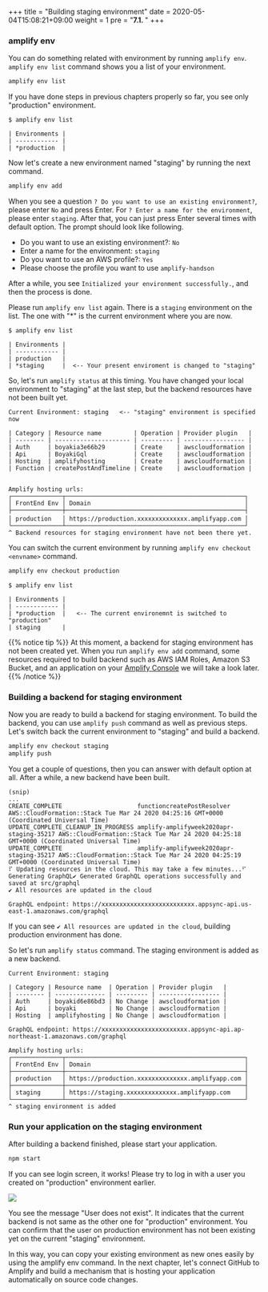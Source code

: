 +++
title = "Building staging environment"
date = 2020-05-04T15:08:21+09:00
weight = 1
pre = "<b>7.1. </b>"
+++

### amplify env

You can do something related with environment by running `amplify env`. `amplify env list` command shows you a list of your environment.

```sh
amplify env list
```

If you have done steps in previous chapters properly so far, you see only "production" environment.

```null
$ amplify env list

| Environments |
| ------------ |
| *production  |
```

Now let's create a new environment named "staging" by running the next command.

```sh
amplify env add
```

When you see a question `? Do you want to use an existing environment?`, please enter `No` and press Enter.
For `? Enter a name for the environment`, please enter `staging`. After that, you can just press Enter several times with default option. The prompt should look like following.

- Do you want to use an existing environment?: `No`
- Enter a name for the environment: `staging`
- Do you want to use an AWS profile?: `Yes`
- Please choose the profile you want to use `amplify-handson`

After a while, you see `Initialized your environment successfully.`, and then the process is done.

Please run `amplify env list` again. There is a `staging` environment on the list. The one with "\*" is the current environment where you are now.

```null
$ amplify env list

| Environments |
| ------------ |
| production   |
| *staging     |  <-- Your present enviroment is changed to "staging"
```

So, let's run `amplify status` at this timing. You have changed your local environment to "staging" at the last step, but the backend resources have not been built yet.


```
Current Environment: staging   <-- "staging" environment is specified now

| Category | Resource name         | Operation | Provider plugin   |
| -------- | --------------------- | --------- | ----------------- |
| Auth     | boyakia3e66b29        | Create    | awscloudformation |
| Api      | BoyakiGql             | Create    | awscloudformation |
| Hosting  | amplifyhosting        | Create    | awscloudformation |
| Function | createPostAndTimeline | Create    | awscloudformation |


Amplify hosting urls: 
┌──────────────┬──────────────────────────────────────────────────┐
│ FrontEnd Env │ Domain                                           │
├──────────────┼──────────────────────────────────────────────────┤
│ production   │ https://production.xxxxxxxxxxxxxx.amplifyapp.com │　
└──────────────┴──────────────────────────────────────────────────┘
^ Backend resources for staging environment have not been there yet.
```

You can switch the current environment by running `amplify env checkout <envname>` command.

```sh
amplify env checkout production
```

```null
$ amplify env list

| Environments |
| ------------ |
| *production  |   <-- The current environemnt is switched to "production"
| staging      |
```

{{% notice tip %}}
At this moment, a backend for staging environment has not been created yet. When you run `amplify env add` command, some resources required to build backend such as AWS IAM Roles, Amazon S3 Bucket, and an application on your [Amplify Console](https://aws.amazon.com/jp/amplify/console/) we will take a look later.
{{% /notice %}}

### Building a backend for staging environment

Now you are ready to build a backend for staging environment. To build the backend, you can use `amplify push` command as well as previous steps. Let's switch back the current environment to "staging" and build a backend.


```sh
amplify env checkout staging
amplify push
```

You get a couple of questions, then you can answer with default option at all. After a while, a new backend have been built.

```null
(snip)
...
CREATE_COMPLETE                     functioncreatePostResolver               AWS::CloudFormation::Stack Tue Mar 24 2020 04:25:16 GMT+0000 (Coordinated Universal Time)
UPDATE_COMPLETE_CLEANUP_IN_PROGRESS amplify-amplifyweek2020apr-staging-35217 AWS::CloudFormation::Stack Tue Mar 24 2020 04:25:18 GMT+0000 (Coordinated Universal Time)
UPDATE_COMPLETE                     amplify-amplifyweek2020apr-staging-35217 AWS::CloudFormation::Stack Tue Mar 24 2020 04:25:19 GMT+0000 (Coordinated Universal Time)
⠏ Updating resources in the cloud. This may take a few minutes...⠋ Generating GraphQL✔ Generated GraphQL operations successfully and saved at src/graphql
✔ All resources are updated in the cloud

GraphQL endpoint: https://xxxxxxxxxxxxxxxxxxxxxxxxxx.appsync-api.us-east-1.amazonaws.com/graphql

```

If you can see `✔ All resources are updated in the cloud`, building production environment has done.

So let's run `amplify status` command. The staging environment is added as a new backend.

```
Current Environment: staging

| Category | Resource name  | Operation | Provider plugin   |
| -------- | -------------- | --------- | ----------------- |
| Auth     | boyakid6e86bd3 | No Change | awscloudformation |
| Api      | boyaki         | No Change | awscloudformation |
| Hosting  | amplifyhosting | No Change | awscloudformation |

GraphQL endpoint: https://xxxxxxxxxxxxxxxxxxxxxxxx.appsync-api.ap-northeast-1.amazonaws.com/graphql

Amplify hosting urls: 
┌──────────────┬──────────────────────────────────────────────────┐
│ FrontEnd Env │ Domain                                           │
├──────────────┼──────────────────────────────────────────────────┤
│ production   │ https://production.xxxxxxxxxxxxxx.amplifyapp.com │
├──────────────┼──────────────────────────────────────────────────┤
│ staging      │ https://staging.xxxxxxxxxxxxxx.amplifyapp.com    │
└──────────────┴──────────────────────────────────────────────────┘
^ staging environment is added
```

### Run your application on the staging environment

After building a backend finished, please start your application.

```sh
npm start
```

If you can see login screen, it works! Please try to log in with a user you created on "production" environment earlier.

![](/images/07_multi_env/production_user_not_exist.png)

You see the message "User does not exist". It indicates that the current backend is not same as the other one for "production" environment. You can confirm that the user on production environment has not been existing yet on the current "staging" environment.

In this way, you can copy your existing environment as new ones easily by using the amplify env command. In the next chapter, let's connect GitHub to Amplify and build a mechanism that is hosting your application automatically on source code changes.
